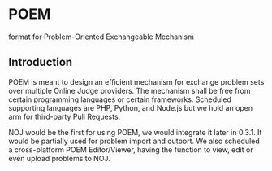# POEM
format for Problem-Oriented Exchangeable Mechanism

## Introduction

POEM is meant to design an efficient mechanism for exchange problem sets over multiple Online Judge providers. The mechanism shall be free from certain programming languages or certain frameworks. Scheduled supporting languages are PHP, Python, and Node.js but we hold an open arm for third-party Pull Requests.

NOJ would be the first for using POEM, we would integrate it later in 0.3.1. It would be partially used for problem import and outport. We also scheduled a cross-platform POEM Editor/Viewer, having the function to view, edit or even upload problems to NOJ.
